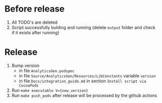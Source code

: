 # Before release

1. All TODO's are deleted
2. Script successfully bulding and running (delete `output` folder and check if it exists after running)

# Release

1. Bump version
    - in file `AnalyticsGen.podspec`
    - in file `Source/AnalyticsGen/Resources/LibConstants` variable `version`
    - in file `Docs/integration_guide.md` in section `Install script via CocoaPods`
2. Run `make executable V={new_version}`
3. Run `make push_pods` after release will be processed by the github actions
